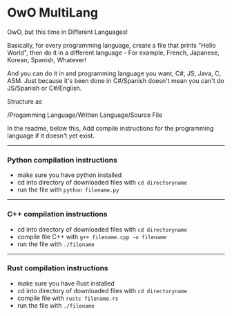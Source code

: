 # OwO MultiLang
OwO, but this time in Different Languages!

Basically, for every programming language, create a file that prints "Hello World", then do it in a different language - For example, French, Japanese, Korean, Spanish, Whatever!

And you can do it in and programming language you want, C#, JS, Java, C, ASM. Just because it's been done in C#/Spanish doesn't mean you can't do JS/Spanish or C#/English.

Structure as 

/Progamming Language/Written Language/Source File

In the readme, below this, Add compile instructions for the programming language if it doesn't yet exist.

---

### Python compilation instructions 
* make sure you have python installed
* cd into directory of downloaded files with `cd directoryname`
* run the file with `python filename.py`

---

### C++ compilation instructions 
* cd into directory of downloaded files with `cd directoryname`
* compile file C++ with `g++ filename.cpp -o filename`
* run the file with `./filename`

---

### Rust compilation instructions 
* make sure you have Rust installed
* cd into directory of downloaded files with `cd directoryname`
* compile file with `rustc filename.rs`
* run the file with `./filename`
